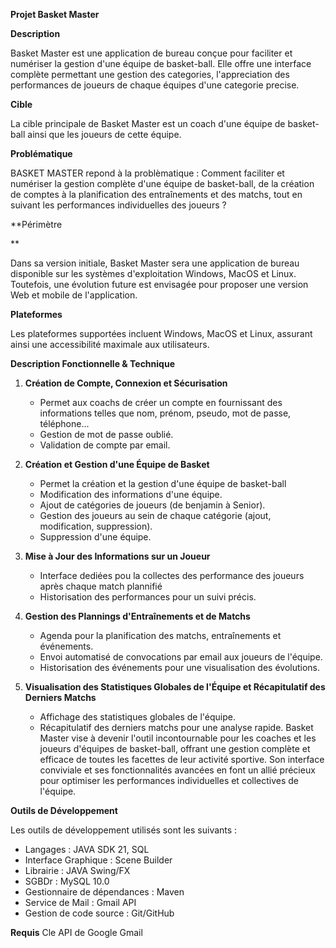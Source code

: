 **Projet Basket Master**

**Description**

Basket Master est une application de bureau conçue pour faciliter et numériser la gestion d'une équipe de basket-ball. Elle offre une interface complète permettant une gestion des categories, l'appreciation des performances de joueurs de chaque équipes d'une categorie precise.

**Cible**

La cible principale de Basket Master est un coach d'une équipe de basket-ball ainsi que les joueurs de cette équipe.

**Problématique**

BASKET MASTER repond à la problèmatique : Comment faciliter et numériser la gestion complète d'une équipe de basket-ball, de la création de comptes à la planification des entraînements et des matchs, tout en suivant les performances individuelles des joueurs ?

**Périmètre 

**

Dans sa version initiale, Basket Master sera une application de bureau disponible sur les systèmes d'exploitation Windows, MacOS et Linux. Toutefois, une évolution future est envisagée pour proposer une version Web et mobile de l'application.

**Plateformes**

Les plateformes supportées incluent Windows, MacOS et Linux, assurant ainsi une accessibilité maximale aux utilisateurs.

**Description Fonctionnelle & Technique**

1. **Création de Compte, Connexion et Sécurisation**
   - Permet aux coachs de créer un compte en fournissant des informations telles que nom, prénom, pseudo, mot de passe, téléphone...
   - Gestion de mot de passe oublié.
   - Validation de compte par email.

2. **Création et Gestion d'une Équipe de Basket**
   - Permet la création et la gestion d'une équipe de basket-ball
   - Modification des informations d'une équipe.
   - Ajout de catégories de joueurs (de benjamin à Senior).
   - Gestion des joueurs au sein de chaque catégorie (ajout, modification, suppression).
   - Suppression d'une équipe.

3. **Mise à Jour des Informations sur un Joueur**
   - Interface dediées pou la collectes des performance des joueurs après chaque match plannifié
   - Historisation des performances pour un suivi précis.

4. **Gestion des Plannings d'Entraînements et de Matchs**
   - Agenda pour la planification des matchs, entraînements et événements.
   - Envoi automatisé de convocations par email aux joueurs de l'équipe.
   - Historisation des événements pour une visualisation des évolutions.

5. **Visualisation des Statistiques Globales de l'Équipe et Récapitulatif des Derniers Matchs**
   - Affichage des statistiques globales de l'équipe.
   - Récapitulatif des derniers matchs pour une analyse rapide.
     Basket Master vise à devenir l'outil incontournable pour les coaches et les joueurs d'équipes de basket-ball, offrant une gestion complète et efficace de toutes les facettes de leur activité sportive. Son interface conviviale et ses fonctionnalités avancées en font un allié précieux pour optimiser les performances individuelles et collectives de l'équipe.

**Outils de Développement**

Les outils de développement utilisés sont les suivants :
- Langages : JAVA SDK 21, SQL
- Interface Graphique  :  Scene Builder 
- Librairie : JAVA Swing/FX
- SGBDr : MySQL 10.0
- Gestionnaire de dépendances : Maven
- Service de Mail :  Gmail API
- Gestion de code source :  Git/GitHub
  
**Requis**
  Cle API de Google Gmail
